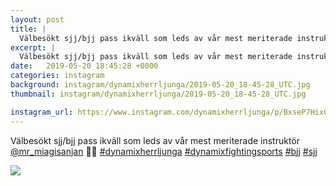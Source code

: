```yaml
---
layout: post
title: |
  Välbesökt sjj/bjj pass ikväll som leds av vår mest meriterade instruktör @mr_miagisanjan 👑👑 
excerpt: |
  Välbesökt sjj/bjj pass ikväll som leds av vår mest meriterade instruktör @mr_miagisanjan 👑👑    
date:   2019-05-20 18:45:28 +0000
categories: instagram
background: instagram/dynamixherrljunga/2019-05-20_18-45-28_UTC.jpg
thumbnail: instagram/dynamixherrljunga/2019-05-20_18-45-28_UTC.jpg

instagram_url: https://www.instagram.com/dynamixherrljunga/p/BxseP7Hix06
---
```

Välbesökt sjj/bjj pass ikväll som leds av vår mest meriterade instruktör [@mr_miagisanjan](https://www.instagram.com/mr_miagisanjan/) 👑👑 [#dynamixherrljunga](https://www.instagram.com/explore/tags/dynamixherrljunga/) [#dynamixfightingsports](https://www.instagram.com/explore/tags/dynamixfightingsports/) [#bjj](https://www.instagram.com/explore/tags/bjj/) [#sjj](https://www.instagram.com/explore/tags/sjj/)



<img src='{{ site.baseurl }}/instagram/dynamixherrljunga/2019-05-20_18-45-28_UTC.jpg' class='img-fluid' />
